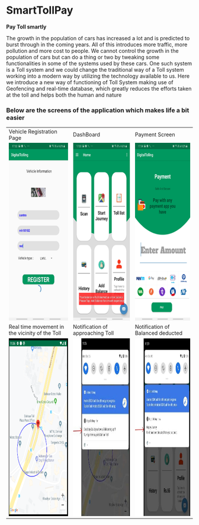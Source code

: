 # SmartTollPay
**Pay Toll smartly**

The growth in the population of cars has increased a lot and is predicted to burst through in the coming years. All of this introduces more traffic, more pollution and more cost to people. We cannot control the growth in the population of cars but can do a thing or two by tweaking some functionalities in some of the systems used by these cars. One such system is a Toll system and we could change the traditional way of a Toll system working into a modern way by utilizing the technology available to us. Here we introduce a new way of functioning of Toll System making use of Geofencing and real-time database, which greatly reduces the efforts taken at the toll and helps both the human and nature
  
### Below are the screens of the application which makes life a bit easier
<table>
  <tr>
    <td>Vehicle Registration Page</td>
     <td>DashBoard</td>
     <td>Payment Screen</td>
  </tr>
  <tr>
    <td><img src="https://github.com/Shubham1011/smartTollpayment/blob/master/toll/1.png" width=270 height=480></td>
    <td><img src="https://github.com/Shubham1011/smartTollpayment/blob/master/toll/2.png" width=270 height=480></td>
    <td><img src="https://github.com/Shubham1011/smartTollpayment/blob/master/toll/3.png" width=270 height=480></td>
  </tr>
   <tr>
    <td>Real time movement in the vicinity of the Toll</td>
     <td>Notification of approaching Toll</td>
     <td>Notification of Balanced deducted</td>
  </tr>
    <tr>
    <td><img src="https://github.com/Shubham1011/smartTollpayment/blob/master/toll/4.png" width=270 height=480></td>
    <td><img src="https://github.com/Shubham1011/smartTollpayment/blob/master/toll/5.jpg" width=270 height=480></td>
    <td><img src="https://github.com/Shubham1011/smartTollpayment/blob/master/toll/6.jpg" width=270 height=480></td>
  </tr>
 </table>
